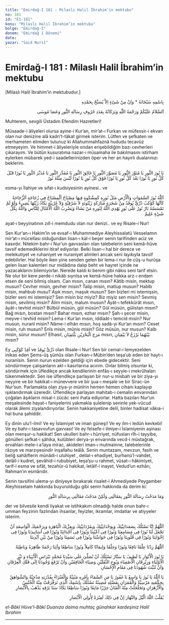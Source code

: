 ```yaml
---
title: "Emirdağ-I 181 : Milaslı Halil İbrahim’in mektubu"
no: 181
id: "E1-181"
konu: "Milaslı Halil İbrahim’in mektubu"
bolge: "Emirdağ-I"
donem: "Emirdağ 1 Dönemi"
date: 
yazar: "Said Nursî"
---
```


# Emirdağ-I 181 : Milaslı Halil İbrahim’in mektubu

<p class="takdim">[Milaslı Halil İbrahim’in mektubudur.]</p>

<p class="arabic" dir="rtl" title="Meal: “Subhân Allah’ın adıyla” * “Hiçbir şey yoktur ki O'nu hamd ile tesbih etmesin” [İsrâ 17:44]">بِاسْمِهِ سُبْحَانَهُ * وَاِنْ مِنْ شَىْءٍ اِلاَّ يُسَبِّحُ بِحَمْدِهِ</p>

<p class="arabic" dir="rtl" title="Meal: “Risale-i Nur’un ve Asa-yı Musa’nın harfleri adedince Allah’ın selamı, rahmeti ve bereketleri ebediyen üzerinize olsun.”">اَلسَّلاَمُ عَلَيْكُمْ وَرَحْمَةُ اللّٰهِ وَبَرَكَاتُهُ بِعَدَدِ حُرُوفِ رِسَالَةِ النُّورِ وَعَصَا مُوسٰى</p>

Muhterem, sevgili Üstadım Efendim Hazretleri!

Müsaade-i âliyeleri olursa ayine-i Kur’an, mir’at-ı Furkan ve müfessir-i ekvan olan nur denizine alâ kadri’t-tâkat girmek isterim. Lütfen ve şefkaten ve merhameten elimden tutunuz ki Allahummahfaznâ hududu tecavüz etmeyeyim. Ve himmet-i âliyeleriyle ondan erişebildiğim bazı cevherleri çıkarayım. Ve bütün kusuratıma nazar-ı müsamaha ile bakılmasını istirham eylerken mübarek yed-i saadetlerinizden öper ve her an hayırlı dualarınızı beklerim.

<p class="arabic" dir="rtl" title="Meal: “Ey nurların nuru! Ey nurları nurlandıran! Ey nurlara sûret ve şekil veren! Ey nurları yaratan! Ey nurları takdir eden! Ey nurları idâre eden! Ey bütün nurlardan evvel olan Nur! Ey bütün nurlardan sonra da var olan Nur! Ey bütün nurların üstünde olan Nur! Ey hiçbir nûrun Kendisine benzemediği Nur!”">يَا نُورَ النُّورِ يَا مُنَوِّرَ النُّورِ يَا مُصَوِّرَ النُّورِ يَا خَالِقَ النُّورِ يَا مُقَدِّرَ النُّورِ يَا مُدَبِّرَ النُّورِ يَا نُورًا قَبْلَ كُلِّ نُورٍ يَا نُورًا بَعْدَ كُلِّ نُورٍ يَا نُورًا فَوْقَ كُلِّ نُورٍ يَا نُورًا لَيْسَ مِثْلَهُ نُورٌ</p>

esma-yı İlahiye ve sıfat-ı kudsiyesinin ayinesi.. ve

<p class="arabic" dir="rtl" title="Meal: “Allah göklerin ve yerin nurudur. Onun nurunun temsili şudur: Duvarda bir hücre; içinde bir kandil, kandil de bir cam fânûs içinde. Fânûs sanki inci gibi parlayan bir yıldız. Mübarek bir ağaçtan, ne doğuya, ne de batıya ait olan zeytin ağacından tutuşturulur. Bu ağacın yağı, ateş dokunmasa bile, neredeyse aydınlatacak (kadar berrak) tır. Nur üstüne nur. Allah dilediği kimseyi nuruna iletir. Allah insanlar için misaller verir. Allah her şeyi hakkıyla bilendir.” [Nûr Sûresi, 24:35]">اَللّٰهُ نُورُ السَّمٰوَاتِ وَالْأَرْضِ مَثَلُ نُورِهِ كَمِشْكٰوةٍ فِيهَا مِصْبَاحٌ اَلْمِصْبَاحُ فِي زُجَاجَةٍ اَلزُّجَاجَةُ كَاَنَّهَا كَوْكَبٌ دُرِّيٌّ يُوقَدُ مِنْ شَجَرَةٍ مُبَارَكَةٍ زَيْتُونَةٍ لاَ شَرْقِيَّةٍ وَلاَ غَرْبِيَّةٍ يَكَادُ زَيْتُهَا يُضِيءُ وَلَوْ لَمْ تَمْسَسْهُ نَارٌ نُورٌ عَلٰى نُورٍ يَهْدِي اللّٰهُ لِنُورِهِ مَنْ يَشَاءُ وَيَضْرِبُ اللّٰهُ الْأَمْثَالَ لِلنَّاسِ وَاللّٰهُ بِكُلِّ شَيْءٍ عَلِيمٌ</p>

ayat-ı beyyinatının zıll-i memdudu olan nur denizi.. ve ey Risale-i Nur!

Sen Kur’an-ı Hakim’in ve evsaf-ı Muhammediye Aleyhissalatü Vesselamın mir’at-ı mücellası olduğundan lisan-ı kàl-i beşer senin tarifinden aciz ve kasırdır. Nitekim bahr-i Nur’un gavvasları olan talebelerin seni kemâ-hüve tavsif edemediklerini itiraf ediyorlar. Belki lisan-ı hal bir derece ve melekutiyet ve ruhaniyet ve nuraniyet alimleri ancak seni layıkıyla tavsif edebilirler. Hal böyle iken yine senden gelen bir lema-i nur ile cûş-u hurûşa gelen lisan kalemleri nur midâdına dalıp beht ve hayret içinde ne yazacaklarını bilemiyorlar. Nerede kaldı ki benim gibi nâkıs seni tarif etsin. Ne olur bir kere perde-i nikàb sıyrılsa ve kemâ-hüve hakka arz-ı endam etsen de seni bilmiş olsam. Can mısın, canan mısın? Kâtib misin, mektup musun? Cevher misin, gevher misin? Talip misin, matlup musun? Habîb misin, mahbub musu? Aşık mısın, maşuk musun? Sen bizleri mi istemişsin, bizler seni mi istemişiz? Sen misin biz miyiz? Biz miyiz sen misin? Sevmiş misin, sevilmiş misin? Âlim misin, malum musun? Âyât-ı tefekkürât mısın, âyât-ı tevhid misin? Bülbül müsün, gül müsün? Gül müsün, gülistan mısın? Bağ mısın, bostan mısın? Bahar mısın, ezhar mısın? Şah-ı şecer misin, meyve-i tevhid misin? Lema-i Kur’an mısın, iddiaât-ı temcid misin? Nur musun, nuranî misin? Nâme-i elhân mısın, hoş sadâ-yı Kur’an mısın? Ceset misin, ruh musun? Enîs misin, mûnis misin? Göz müsün, nur musun? Kalb misin, sürur musun? Elhasıl, <span class="arabic" dir="rtl" title="Meal: “(Suları acı ve tatlı olan) iki denizi salıvermiştir; birbirine kavuşuyorlar.” Rahmân Sûresi, 55:19">مَرَجَ الْبَحْرَيْنِ يَلْتَقِيَانِ</span> mısın, <span class="arabic" dir="rtl" title="Meal: “(Fakat) aralarında bir engel vardır, birbirine geçip karışmıyorlar.” Rahmân Sûresi, 55:20">بَيْنَهُمَا بَرْزَخٌ لاَ يَبْغِيَانِ</span> mısın?

Ey <span class="arabic" dir="rtl" title="Meal: “yıldızımı parlat”">اَقِدْ كَوْكَبِى</span> ve <span class="arabic" dir="rtl" title="Meal: “parlayan inci”">دُرِّىٌّ يُوقَدُ</span> olan Risale-i Nur! Sen bir cemal-i lemyezelden inikas eden Şems-üş şümûs olan Furkan-ı Mübin’den teşa’ub eden bir hayt-ı nuranîsin. Senin nurun ezelden geldiği için ebede gidecektir. Seni söndürmeye çalışanların akl-ı kasırlarına acırım. Onlar bilmiş olsunlar ki, söndürmek için üfledikçe ancak kendilerinin enfâs-ı seyyie-i mekrûhaları tükenmektedir. Sen ise üflendikçe parlayan bir nur-u misbah ve bir ziya-yı neyyire ve bir hakikat-ı münevvere ve bir şua-ı meşale ve bir Sirac-ün Nur’sun. Parlamakta olan ziya-yı münîrin hemen hemen cihanı kaplayıp ışıklandırmak üzeredir. Üflendikçe parlayan mahitab-ı cemalin envarından çoğalan âşıkların misal-i zücâc seni ihata ediyorlar. Hatta bazıları Nur’un meşalesinde hayat-ı faniyelerini yakmakla şulelenip seninle yek-vücud olarak âlemi ziyalandırıyorlar. Senin hakkaniyetine delil, binler hadisat vâkıa-i hal buna şahiddir.

Ey dinin ulu’l-ilmi! Ve ey İslamiyet ve iman güneşi! Ve ey ilm-i ledün kevkebi! Ve ey bahr-ı tasavvufun gavvası! Ve ey felsefe-i ilmiye-i İslamiyenin aşinası olan menşur-u hakikat! Sen ukulleri bahr-ı hürriyet, nüfusları rîh-i tayyibe, gönülleri şefkat-i şâhika, kulûbleri derya-yı envarında vecd-i müstağrak, ervahları mele-i a’laya mirac, akideleri iman-ı mutmainne, talebelerinle râzıye ve marzıyesindir inşallahu teâlâ. Senin muntazam, mevzun, fasih ve beliğ sahâiflerin münâdi-i uluhiyet , dellal-ı ehadiyet, burhanü’l-vahdet, delâil-i kudret, şevâhid-i rububiyet, teşa’şu-u rahmet, vüsat-ı hâkimiyet, tarif-i esma ve sıfât, tezahür-ü hakikat, letâif-i inayet, Vedud’un ezhârı, Rahman’ın esmârıdır.

Senin tavsifini ulema-yı diniyeye bırakarak risalet-i Ahmediyede Peygamber Aleyhisselam hakkında buyurulduğu gibi senin hakkında da derim ki:

<p class="arabic" dir="rtl" title="Meal: “Ben sözlerimle Risale-i Nur’u medih etmedim, lâkin sözlerimi Risale-i Nur’la medih ettim”">وَمَا مَدَحْتُ رِسَالَةَ النُّورِ بِمَقَالَتِى وَلٰكِنْ مَدَحْتُ مَقَالَتِى بِرِسَالَةِ النُّورِ</p>

der ve bilvesile kendi liyakat ve istihkakım olmadığı halde onun bahr-ı umman feyzinin fazlından ihsanlar, feyizler, ikramlar, imdatlar ve atiyyeler isterim.

<p class="arabic" dir="rtl" title="Meal: “Yâ İlâhenâ! Samedâniyetin ve Vahdâniyetin ve Ferdâniyetin ve apaçık muhteşem İzzetin ve vüsatli Rahmetin hürmetine; kulaklarımıza, gözlerimize, kabirlerimize, üstadlarımıza, kardeşlerimize, kalblerimize, duygularımıza, ruhlarımıza ve önümüze nur lütfetmeni istiyoruz.” [Evrad-ı Kudsiye’den]">اَللّٰهُمَّ اِنَّا نَسْئَلُكَ بِصَمَدَانِيَّتِكَ وَبِوَحْدَانِيَّتِكَ وَبِفَرْدَانِيَّتِكَ وَبِعِزَّتِكَ الْبَاهِرَةِ وَبِرَحْمَتِكَ الْوَاسِعَةِ اَنْ تَجْعَلَ لَنَا نُورًا فِى مَسَامِعِنَا وَنُورًا فِى اَعْيُنِنَا وَنُورًا فِى اَجْدَاثِنَا وَنُورًا فِى اَسَاتِيذِنَا وَنُورًا فِى اِخْوَانِنَا وَنُورًا فِى قُلُوبِنَا وَنُورًا فِى حَوَاسِّنَا ونُورًا فِى نَسَمِنَا وَنُورًا مِنْ بَيْنِ اَيْدِينَا</p>

<p class="arabic" dir="rtl" title="Meal: “Yâ İlâhenâ! Faydalı ilmimizi ve nurumuzu ve yumuşak huyluluğumuzu ve kâmil imanımızı ve yayılmış nurumuzu artır. Bize açık ve gizli rahmetler ver.” [Evrad-ı Kudsiye’den]">اَللّٰهُمَّ زِدْنَا عِلْمًا نَافِعًا وَنُورًا وَحِلْمًا وَاِيمَانًا كَامِلاً وَنُورًا سَاطِعًا وَآتِنَا رَحْمَةً ظَاهِرَةً وَبَاطِنَةً</p>

<p class="arabic" dir="rtl" title="Meal: “Ey bütün nurların Nuru! Ey Latîf! Ey Settâr! Bütün peygamberlerin parlak kandili, bütün evliyayı aydınlatan parlak nûr, bütün asfiyânın dolunayı, bütün cin ve insin güneşi, bütün doğu ve batıyı aydınlatan ışık olan Efendimiz Muhammed’e salât eylemeni; Vücûdumuzu irfan semâsına yükseltmeni; ve şahidliğimizi de ihsan makamında sabit kılmanı senden istiyoruz.” [Evrad-ı Kudsiye’den]">يَا نُورَ الْأَنْوَارِ يَا لَطِيفُ يَا سَتَّارُ نَسْئَلُكَ اَنْ تُصَلِّىَ عَلٰى سَيِّدِنَا مُحَمَّدٍ نَبْرَاسِ الْأَنْبِيَاءِ وَ نَيِّرِ الْأَوْلِيَاءِ وَزِبْرِقَانِ الْأَصْفِيَاءِ وَيُوحِ الثَّقَلَيْنِ وَضِيَاءِ الْخَافِقَيْنِ وَاَنْ تَرْفَعَ وُجُودَنَا اِلٰى فَلَكِ الْعِرْفَانِ وَاَنْ تُثَبِّتَ شُهُودَنَا فِى مَقَامِ الْإِحْسَانِ</p>

<p class="arabic" dir="rtl" title="Meal: “Yâ Allah! Yâ Nûr! Yâ Vâsi’! Yâ Gafûr! Ey gökleri, emir ve iradesiyle bina eden! Ey yeryüzünü, kudretiyle yayıp döşeyen! Ey dağları, hikmetiyle sağlam bir kazık suretinde sâbitleştiren! Ey güneşi ve ayı, fazıl ve ihsânıyla ışıklandıran Rabbimiz! Bütün gezegenlerin, ay ve güneşin kendisiyle ışık verip parladığı, ve bulutların kendisiyle gürleyerek gökyüzünü çınlattığı isminin hürmetine, bizi her tehlikeden koruyacak bir sığınak ile parıltısı nerede ise gözlerin nurunu alacak parlaklıkta bir nur istiyoruz.” [Evrad-ı Kudsiye’den]">يَا اَللّٰهُ يَا نُورُ يَا وَاسِعُ يَا غَفُورُ يَا مَنِ السَّمَاءُ بِاَمْرِهِ مَبْنِيَّةٌ وَالْغَبْرَاءُ بِقُدْرَتِهِ مَدْحِيَّةٌ وَالشَّوَاهِقُ بِحِكْمَتِهِ مَرْسِيَّةٌ وَالْقَمَرَانِ بِفَضْلِهِ مُضِيئَةٌ نَسْئَلُكَ بِاِسْمِكَ الَّذِى تَرَقْرَقَتْ مِنْهُ الْخُنَّسُ وَالْأَزْهَرَانِ وَتَجَلْجَلَتْ مِنْهُ الْعَنَانُ حِرْزًا مَانِعًا وَنُورًا سَاطِعًا يَكَادُ سَنَا بَرْقِهِ يَذْهَبُ بِالْأَبْصَارِ</p>

<p class="arabic" dir="rtl" title="Meal: “Allah, gece ile gündüzü ard arda birbirine çevirir. Şübhesiz ki bunda bakmasını bilenler için bir ibret vardır.” [Nûr Sûresi, 24:44]">يُقَلِّبُ اللّٰهُ الَّيْلَ وَالنَّهَارَ اِنَّ فِي ذٰلِكَ لَعِبْرَةً لِأُولِي الْأَبْصَارِ</p>

*el-Bâkî Hüve’l-Bâkî*
*Duanıza daima muhtaç*
*günahkar kardeşiniz*
*Halil İbrahim*

***
